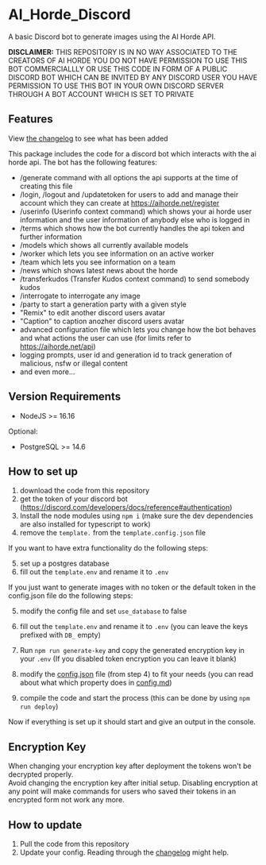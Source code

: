 # AI_Horde_Discord

A basic Discord bot to generate images using the AI Horde API.

**DISCLAIMER:** THIS REPOSITORY IS IN NO WAY ASSOCIATED TO THE CREATORS OF AI HORDE
YOU DO NOT HAVE PERMISSION TO USE THIS BOT COMMERCIALLLY OR USE THIS CODE IN FORM OF A PUBLIC DISCORD BOT WHICH CAN BE INVITED BY ANY DISCORD USER
YOU HAVE PERMISSION TO USE THIS BOT IN YOUR OWN DISCORD SERVER THROUGH A BOT ACCOUNT WHICH IS SET TO PRIVATE

## Features

View [the changelog](https://github.com/ZeldaFan0225/AI_Horde_Discord/blob/main/changelog.md) to see what has been added

This package includes the code for a discord bot which interacts with the ai horde api.
The bot has the following features:

- /generate command with all options the api supports at the time of creating this file
- /login, /logout and /updatetoken for users to add and manage their account which they can create at https://aihorde.net/register
- /userinfo (Userinfo context command) which shows your ai horde user information and the user information of anybody else who is logged in
- /terms which shows how the bot currently handles the api token and further information
- /models which shows all currently available models
- /worker which lets you see information on an active worker
- /team which lets you see information on a team
- /news which shows latest news about the horde
- /transferkudos (Transfer Kudos context command) to send somebody kudos
- /interrogate to interrogate any image
- /party to start a generation party with a given style
- "Remix" to edit another discord users avatar 
- "Caption" to caption anozher discord users avatar
- advanced configuration file which lets you change how the bot behaves and what actions the user can use (for limits refer to https://aihorde.net/api)
- logging prompts, user id and generation id to track generation of malicious, nsfw or illegal content
- and even more...

## Version Requirements

- NodeJS >= 16.16

Optional:  
- PostgreSQL >= 14.6

## How to set up

1) download the code from this repository  
2) get the token of your discord bot (https://discord.com/developers/docs/reference#authentication)  
3) Install the node modules using `npm i` (make sure the dev dependencies are also installed for typescript to work)  
4) remove the `template.` from the `template.config.json` file  
  
If you want to have extra functionality do the following steps:  

5) set up a postgres database  
6) fill out the `template.env` and rename it to `.env`  
  
If you just want to generate images with no token or the default token in the config.json file do the following steps:  

5) modify the config file and set `use_database` to false  
6) fill out the `template.env` and rename it to `.env` (you can leave the keys prefixed with `DB_` empty)  
  
7) Run `npm run generate-key` and copy the generated encryption key in your `.env` (If you disabled token encryption you can leave it blank)
8) modify the [config.json](https://github.com/ZeldaFan0225/AI_Horde_Discord/blob/main/template.config.json) file (from step 4) to fit your needs (you can read about what which property does in [config.md](https://github.com/ZeldaFan0225/AI_Horde_Discord/blob/main/config.md))  
9) compile the code and start the process (this can be done by using `npm run deploy`)  
  
Now if everything is set up it should start and give an output in the console.  


## Encryption Key
When changing your encryption key after deployment the tokens won't be decrypted properly.  
Avoid changing the encryption key after initial setup.
Disabling encryption at any point will make commands for users who saved their tokens in an encrypted form not work any more.

## How to update

1) Pull the code from this repository
2) Update your config. Reading through the [changelog](https://github.com/ZeldaFan0225/AI_Horde_Discord/blob/main/changelog.md) might help.
